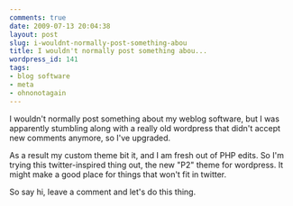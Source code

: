 ```yaml
---
comments: true
date: 2009-07-13 20:04:38
layout: post
slug: i-wouldnt-normally-post-something-abou
title: I wouldn't normally post something abou...
wordpress_id: 141
tags:
- blog software
- meta
- ohnonotagain
---
```


I wouldn't normally post something about my weblog software, but I was apparently stumbling along with a really old wordpress that didn't accept new comments anymore, so I've upgraded.

As a result my custom theme bit it, and I am fresh out of PHP edits. So I'm trying this twitter-inspired thing out, the new "P2" theme for wordpress. It might make a good place for things that won't fit in twitter.

So say hi, leave a comment and let's do this thing.
